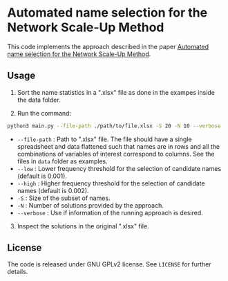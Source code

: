 # Automated name selection for the Network Scale-Up Method

This code implements the approach described in the paper [Automated name selection for the Network Scale-Up Method](https://doi.org/10.31235/osf.io/t6pk2).

## Usage

1. Sort the name statistics in a ".xlsx" file as done in the exampes inside the data folder.

2. Run the command:

```bash
python3 main.py --file-path ./path/to/file.xlsx -S 20 -N 10 --verbose
```

- `--file-path` : Path to ".xlsx" file. The file should have a single spreadsheet and data flattened such that names are in rows and all the combinations of variables of interest correspond to columns. See the files in `data` folder as examples.
- `--low` : Lower frequency threshold for the selection of candidate names (default is 0.001).
- `--high` : Higher frequency threshold for the selection of candidate names (default is 0.002).
- `-S` : Size of the subset of names.
- `-N` : Number of solutions provided by the approach.
- `--verbose` : Use if information of the running approach is desired.

3. Inspect the solutions in the original ".xlsx" file.

## License

The code is released under GNU GPLv2 license. See `LICENSE` for further details.
